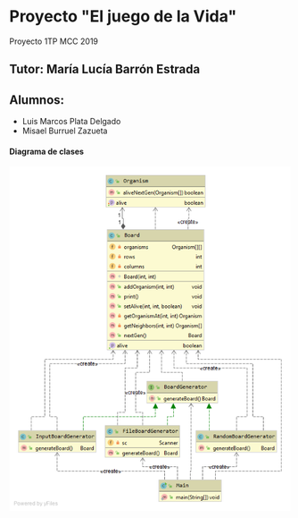 # Proyecto "El juego de la Vida"
Proyecto 1TP MCC 2019

## Tutor: María Lucía Barrón Estrada

## Alumnos:
- Luis Marcos Plata Delgado
- Misael Burruel Zazueta

#### Diagrama de clases
![Diagrama de clases](https://github.com/mplata/game-life/blob/master/Package%20JuegoVida.png?raw=true)
